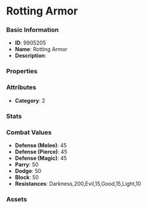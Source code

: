 # Rotting Armor



### Basic Information

- **ID**: 9905205
- **Name**: Rotting Armor
- **Description**: 

### Properties


### Attributes

- **Category**: 2

### Stats


### Combat Values

- **Defense (Melee)**: 45
- **Defense (Pierce)**: 45
- **Defense (Magic)**: 45
- **Parry**: 50
- **Dodge**: 50
- **Block**: 50
- **Resistances**: Darkness,200,Evil,15,Good,15,Light,10

### Assets


